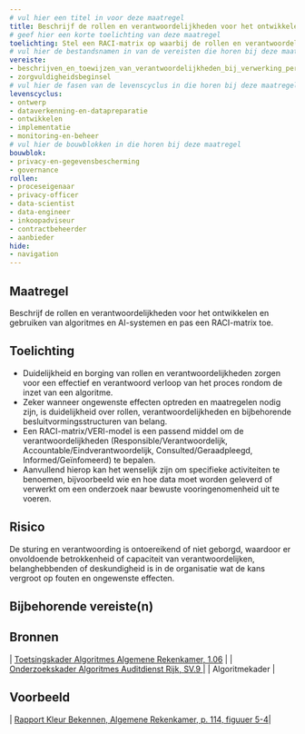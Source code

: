 ```yaml
---
# vul hier een titel in voor deze maatregel
title: Beschrijf de rollen en verantwoordelijkheden voor het ontwikkelen en gebruiken van algoritmes en AI-systemen en pas een RACI-matrix toe. 
# geef hier een korte toelichting van deze maatregel
toelichting: Stel een RACI-matrix op waarbij de rollen en verantwoordelijkheden worden beschreven en toebedeeld bij het verwerken van (persoons)gegevens
# vul hier de bestandsnamen in van de vereisten die horen bij deze maatregel
vereiste: 
- beschrijven_en_toewijzen_van_verantwoordelijkheden_bij_verwerking_persoonsgegevens
- zorgvuldigheidsbeginsel
# vul hier de fasen van de levenscyclus in die horen bij deze maatregel
levenscyclus: 
- ontwerp
- dataverkenning-en-datapreparatie
- ontwikkelen
- implementatie
- monitoring-en-beheer
# vul hier de bouwblokken in die horen bij deze maatregel
bouwblok:
- privacy-en-gegevensbescherming
- governance
rollen:
- proceseigenaar
- privacy-officer
- data-scientist
- data-engineer
- inkoopadviseur
- contractbeheerder
- aanbieder
hide:
- navigation
---
```


<!-- Let op! onderstaande regel met 'tags' niet weghalen! Deze maakt automatisch de knopjes op basis van de metadata  -->
<!-- tags -->

## Maatregel
<!-- Vul hier een omschrijving in van wat deze maatregel inhoudt. -->
Beschrijf de rollen en verantwoordelijkheden voor het ontwikkelen en gebruiken van algoritmes en AI-systemen en pas een RACI-matrix toe. 

## Toelichting 
<!-- Geef hier een toelichting van deze maatregel -->
- Duidelijkheid en borging van rollen en verantwoordelijkheden zorgen voor een effectief en verantwoord verloop van het proces rondom de inzet van een algoritme.
- Zeker wanneer ongewenste effecten optreden en maatregelen nodig zijn, is duidelijkheid over rollen, verantwoordelijkheden en bijbehorende besluitvormingsstructuren van belang.
- Een RACI-matrix/VERI-model is een passend middel om de verantwoordelijkheden (Responsible/Verantwoordelijk, Accountable/Eindverantwoordelijk, Consulted/Geraadpleegd, Informed/Geïnfomeerd) te bepalen.
- Aanvullend hierop kan het wenselijk zijn om specifieke activiteiten te benoemen, bijvoorbeeld wie en hoe data moet worden geleverd of verwerkt om een onderzoek naar bewuste vooringenomenheid uit te voeren. 

## Risico
De sturing en verantwoording is ontoereikend of niet geborgd, waardoor er onvoldoende betrokkenheid of capaciteit van verantwoordelijken, belanghebbenden of deskundigheid is in de organisatie wat de kans vergroot op fouten en ongewenste effecten.

## Bijbehorende vereiste(n)
<!-- Hier volgt een lijst met vereisten op basis van de in de metadata ingevulde vereiste -->

<!-- Let op! onderstaande regel met 'list_vereisten_on_maatregelen_page' niet weghalen! Deze maakt automatisch een lijst van bijbehorende verseisten op basis van de metadata  -->
<!-- list_vereisten_on_maatregelen_page -->

## Bronnen 
<!-- Vul hier de relevante bronnen in voor deze maatregel -->

| [Toetsingskader Algoritmes Algemene Rekenkamer, 1.06](https://www.rekenkamer.nl/onderwerpen/algoritmes/documenten/publicaties/2024/05/15/het-toetsingskader-aan-de-slag) |
| [Onderzoekskader Algoritmes Auditdienst Rijk, SV.9 ](https://www.rijksoverheid.nl/documenten/rapporten/2023/07/11/onderzoekskader-algoritmes-adr-2023)                    |
| Algoritmekader | 
       

## Voorbeeld
<!-- Voeg hier een voorbeeld toe, door er bijvoorbeeld naar te verwijzen -->
| [Rapport Kleur Bekennen, Algemene Rekenkamer, p. 114, figuuer 5-4](https://rekenkamer.rotterdam.nl/wp-content/uploads/2024/05/RO2205-kleur-bekennen-vervolgonderzoek-algoritmes-rekenkamer-rotterdam.pdf)|

